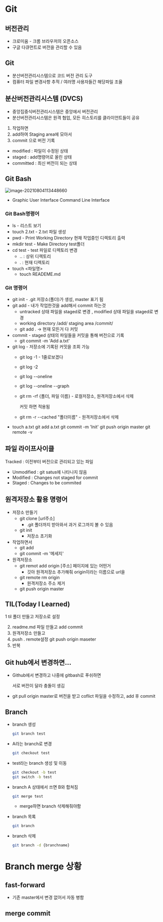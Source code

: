 # Git

## 버전관리

* 크로미움 - 크롬 브라우저의 오픈소스
* 구글 다큐먼트로 버전을 관리할 수 있음

## Git

* 분산버전관리시스템으로 코드 버전 관리 도구
* 컴퓨터 파일 변경사항 추적 / 여러명 사용자들간 해당파일 조율

## 분산버전관리시스템 (DVCS)

* 중앙집중식버전관리시스템은 중앙에서 버전관리
* 분산버전관리시스템은 원격 협업, 모든 히스토리를 클라이언트들이 공유

1. 작업하면
2. add하여 Staging area에 모아서
3. commit 으로 버전 기록

* modified : 파일이 수정된 상태 
* staged : add명령어로 올린 상태
* committed : 최신 버전이 되는 상태

## Git Bash

![image-20210804113448660](C:/Users/Pang/Desktop/md-images/image-20210804113448660.png)

* Graphic User Interface                                        Command Line Interface

### Git Bash명령어

* ls - 리스트 보기
* touch 2.txt - 2.txt 파일 생성
* pwd - Print Working Directory 현재 작업중인 디렉토리 출력
* mkdir test  - Make Directory test폴더
* cd test - test 파일로 디렉토리 변경
  * .. : 상위 디렉토리
  * . : 현재 디렉토리
* touch <파일명>
  * touch READEME.md

### Git 명령어

* git init - .git 저장소(폴더)가 생성, master 표기 됨 
* git add - 내가 작업한것을 add해서 commit 하는것
  * untracked 상태 파일을 staged로 변경 , modified 상태 파일을 staged로 변경
  * working directory /add/ staging area /commit/
  * git add .  -> 현재 모든거 다 커밋
* commit - staged 상태의 파일들을 커밋을 통해 버전으로 기록
  * git commit -m 'Add a.txt'
* git log - 저장소에 기록된 커밋을 조회 가능 
  * git log -1 - 1줄로보겠다

  * git log -2 

  * git log --oneline

  * git log --oneline --graph  

  * git rm -rf {폴더, 파일 이름} - 로컬저장소, 원격저장소에서 삭제

    커밋 하면 적용됨

  * git rm -r --cached "폴더이름" - 원격저장소에서 삭제
* touch a.txt
  git add a.txt
  git commit -m 'Init'
  git push origin master
  git remote -v

## 파일 라이프사이클

Tracked : 이전부터 버전으로 관리되고 있는 파일

* Unmodified : git satus에 나타나지 않음
* Modified : Changes not staged for commit
* Staged : Changes to be commited

## 원격저장소 활용 명령어

* 저장소 만들기
  * git clone [url주소] 
    * .git 폴더까지 받아와서 과거 로그까지 볼 수 있음
  * git init 
    * 저장소 초기화
* 작업하면서
  * git add 
  * git commit -m '메세지'
* 원격저장소
  * git remot add origin [주소] 페이지에 있는 어떤거 
    * 깃아 원격저장소 추가해줘 origin이라는 이름으로 url을
  * git remote rm origin
    * 원격저장소 주소 제거
  * git push origin master

## TIL(Today I Learned)

1 til 폴더 만들고 저장소로 설정

2. readme.md 파일 만들고 add commit
3. 원격저장소 만들고
4. push . remote설정 git push origin maseter
5. 반복

##  Git hub에서 변경하면...

* Github에서 변경하고 나중에 gitbash로 푸쉬하면

  서로 버전이 달라 충돌이 생김

* git pull origin master로 버전을 받고 coflict 파일을 수정하고, add 후 commit

## Branch

* branch 생성

  ```bash
  git branch test
  ```

* A라는 branch로 변경

  ```bash
  git checkout test
  ```

* test라는 branch 생성 및 이동

  ```bash
  git checkout -b test
  git switch -b test
  ```

* branch A 상태에서 쓰면 B와 합쳐짐

  ```bash
  git merge test
  ```

  * merge하면 branch 삭제해줘야함

* branch 목록

  ```bash
  git branch
  ```

* branch 삭제

  ``` bash 
  git branch -d {branchname}
  ```

# Branch merge 상황

## fast-forward

* 기존 master에서 변경 없어서 자동 병함

## merge commit



#
